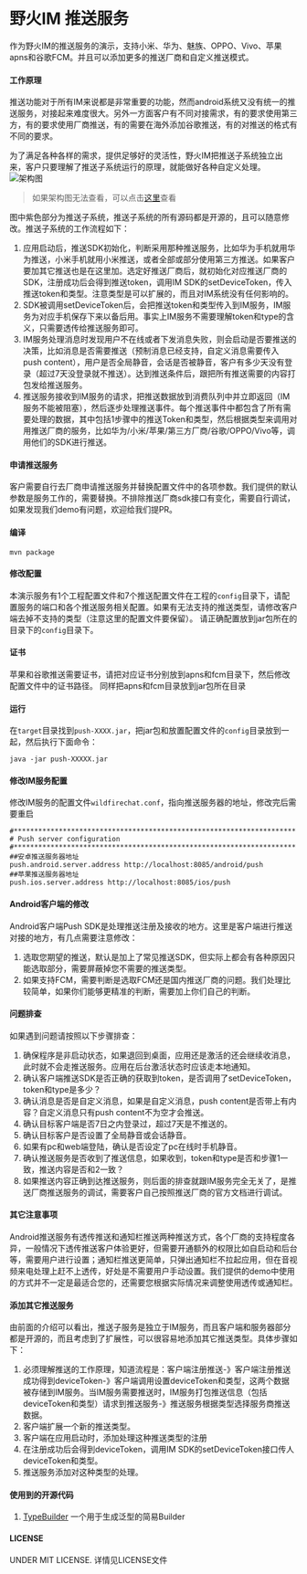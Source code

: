 # 野火IM 推送服务
作为野火IM的推送服务的演示，支持小米、华为、魅族、OPPO、Vivo、苹果apns和谷歌FCM。并且可以添加更多的推送厂商和自定义推送模式。

#### 工作原理
推送功能对于所有IM来说都是非常重要的功能，然而android系统又没有统一的推送服务，对接起来难度很大。另外一方面客户有不同对接需求，有的要求使用第三方，有的要求使用厂商推送，有的需要在海外添加谷歌推送，有的对推送的格式有不同的要求。

为了满足各种各样的需求，提供足够好的灵活性，野火IM把推送子系统独立出来，客户只要理解了推送子系统运行的原理，就能做好各种自定义处理。
![架构图](https://docs.wildfirechat.cn/architecture/wildfire_architecture.png)
> 如果架构图无法查看，可以点击[这里](https://docs.wildfirechat.cn/architecture/wildfire_architecture.png)查看

图中紫色部分为推送子系统，推送子系统的所有源码都是开源的，且可以随意修改。推送子系统的工作流程如下：
1. 应用启动后，推送SDK初始化，判断采用那种推送服务，比如华为手机就用华为推送，小米手机就用小米推送，或者全部或部分使用第三方推送。如果客户要加其它推送也是在这里加。选定好推送厂商后，就初始化对应推送厂商的SDK，注册成功后会得到推送token，调用IM SDK的setDeviceToken，传入推送token和类型。注意类型是可以扩展的，而且对IM系统没有任何影响的。
2. SDK被调用setDeviceToken后，会把推送token和类型传入到IM服务，IM服务为对应手机保存下来以备后用。事实上IM服务不需要理解token和type的含义，只需要透传给推送服务即可。
3. IM服务处理消息时发现用户不在线或者下发消息失败，则会启动是否要推送的决策，比如消息是否需要推送（预制消息已经支持，自定义消息需要传入push content），用户是否全局静音，会话是否被静音，客户有多少天没有登录（超过7天没登录就不推送）。达到推送条件后，跟把所有推送需要的内容打包发给推送服务。
4. 推送服务接收到IM服务的请求，把推送数据放到消费队列中并立即返回（IM服务不能被阻塞），然后逐步处理推送事件。每个推送事件中都包含了所有需要处理的数据，其中包括1步骤中的推送Token和类型，然后根据类型来调用对用推送厂商的服务，比如华为/小米/苹果/第三方厂商/谷歌/OPPO/Vivo等，调用他们的SDK进行推送。


#### 申请推送服务
客户需要自行去厂商申请推送服务并替换配置文件中的各项参数。我们提供的默认参数是服务工作的，需要替换。不排除推送厂商sdk接口有变化，需要自行调试，如果发现我们demo有问题，欢迎给我们提PR。

#### 编译
```
mvn package
```

#### 修改配置
本演示服务有1个工程配置文件和7个推送配置文件在工程的```config```目录下，请配置服务的端口和各个推送服务相关配置。如果有无法支持的推送类型，请修改客户端去掉不支持的类型（注意这里的配置文件要保留）。
请正确配置放到jar包所在的目录下的```config```目录下。

#### 证书
苹果和谷歌推送需要证书，请把对应证书分别放到apns和fcm目录下，然后修改配置文件中的证书路径。
同样把apns和fcm目录放到jar包所在目录

#### 运行
在```target```目录找到```push-XXXX.jar```，把jar包和放置配置文件的```config```目录放到一起，然后执行下面命令：
```
java -jar push-XXXXX.jar
```

#### 修改IM服务配置
修改IM服务的配置文件```wildfirechat.conf```，指向推送服务器的地址，修改完后需要重启
```
#*********************************************************************
# Push server configuration
#*********************************************************************
##安卓推送服务器地址
push.android.server.address http://localhost:8085/android/push
##苹果推送服务器地址
push.ios.server.address http://localhost:8085/ios/push
```

#### Android客户端的修改
Android客户端Push SDK是处理推送注册及接收的地方。这里是客户端进行推送对接的地方，有几点需要注意修改：
1. 选取您期望的推送，默认是加上了常见推送SDK，但实际上都会有各种原因只能选取部分，需要屏蔽掉您不需要的推送类型。
2. 如果支持FCM，需要判断是选取FCM还是国内推送厂商的问题。我们处理比较简单，如果你们能够更精准的判断，需要加上你们自己的判断。

#### 问题排查
如果遇到问题请按照以下步骤排查：
1. 确保程序是非启动状态，如果退回到桌面，应用还是激活的还会继续收消息，此时就不会走推送服务。应用在后台激活状态时应该走本地通知。
2. 确认客户端推送SDK是否正确的获取到token，是否调用了setDeviceToken，token和type是多少？
3. 确认消息是否是自定义消息，如果是自定义消息，push content是否带上有内容？自定义消息只有push content不为空才会推送。
4. 确认目标客户端是否7日之内登录过，超过7天是不推送的。
5. 确认目标客户是否设置了全局静音或会话静音。
6. 如果有pc和web端登陆，确认是否设定了pc在线时手机静音。
7. 确认推送服务是否收到了推送信息，如果收到，token和type是否和步骤1一致，推送内容是否和2一致？
8. 如果推送内容正确到达推送服务，则后面的排查就跟IM服务完全无关了，是推送厂商推送服务的调试，需要客户自己按照推送厂商的官方文档进行调试。

#### 其它注意事项
Android推送服务有透传推送和通知栏推送两种推送方式，各个厂商的支持程度各异，一般情况下透传推送客户体验更好，但需要开通额外的权限比如自启动和后台等，需要用户进行设置；通知栏推送更简单，只弹出通知栏不拉起应用，但在音视频来电处理上赶不上透传，好处是不需要用户手动设置。我们提供的demo中使用的方式并不一定是最适合您的，还需要您根据实际情况来调整使用透传或通知栏。

#### 添加其它推送服务
由前面的介绍可以看出，推送子服务是独立于IM服务，而且客户端和服务器部分都是开源的，而且考虑到了扩展性，可以很容易地添加其它推送类型。具体步骤如下：
1. 必须理解推送的工作原理，知道流程是：客户端注册推送-》客户端注册推送成功得到deviceToken-》客户端调用设置deviceToken和类型，这两个数据被存储到IM服务。当IM服务需要推送时，IM服务打包推送信息（包括deviceToken和类型）请求到推送服务-》推送服务根据类型选择服务商推送数据。
2. 客户端扩展一个新的推送类型。
3. 客户端在应用启动时，添加处理这种推送类型的注册
4. 在注册成功后会得到deviceToken，调用IM SDK的setDeviceToken接口传人deviceToken和类型。
5. 推送服务添加对这种类型的处理。

#### 使用到的开源代码
1. [TypeBuilder](https://github.com/ikidou/TypeBuilder) 一个用于生成泛型的简易Builder

#### LICENSE
UNDER MIT LICENSE. 详情见LICENSE文件
